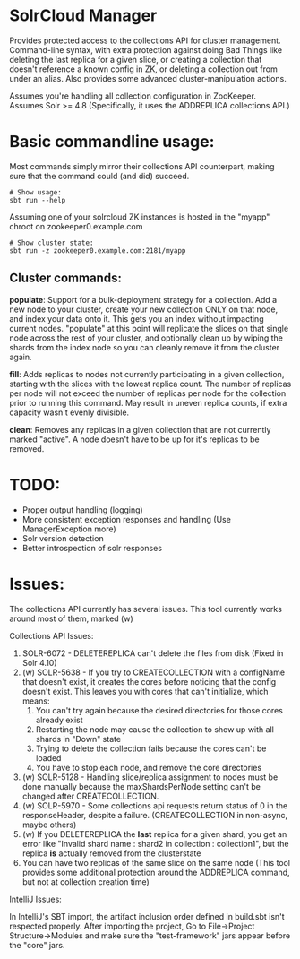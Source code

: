 
SolrCloud Manager
=================

Provides protected access to the collections API for cluster management. 
Command-line syntax, with extra protection against doing Bad Things like deleting the last replica for a
given slice, or creating a collection that doesn't reference a known config in ZK, or deleting a collection
out from under an alias.
Also provides some advanced cluster-manipulation actions.

Assumes you're handling all collection configuration in ZooKeeper.
Assumes Solr >= 4.8 (Specifically, it uses the ADDREPLICA collections API.)

Basic commandline usage:
=======================


Most commands simply mirror their collections API counterpart, making sure that the command could (and did) succeed. 
    
    # Show usage: 
    sbt run --help

Assuming one of your solrcloud ZK instances is hosted in the "myapp" chroot on zookeeper0.example.com

    # Show cluster state:
    sbt run -z zookeeper0.example.com:2181/myapp

Cluster commands:
-----------------

**populate**:
    Support for a bulk-deployment strategy for a collection. Add a new node to your cluster, create your new 
     collection ONLY on that node, and index your data onto it. This gets you an index without impacting current nodes. 
     "populate" at this point will replicate the slices on that single node across the rest of your cluster, and 
     optionally clean up by wiping the shards from the index node so you can cleanly remove it from the cluster again.

**fill**:
    Adds replicas to nodes not currently participating in a given collection, starting with the slices with the
    lowest replica count.
    The number of replicas per node will not exceed the number of replicas per node for the collection
    prior to running this command. May result in uneven replica counts, if extra capacity wasn't evenly divisible.
    
**clean**:
    Removes any replicas in a given collection that are not currently marked "active". A node doesn't have to be
    up for it's replicas to be removed.

    
TODO:
=====

* Proper output handling (logging)
* More consistent exception responses and handling (Use ManagerException more)
* Solr version detection
* Better introspection of solr responses

Issues:
=======

The collections API currently has several issues. 
This tool currently works around most of them, marked (w)

Collections API Issues:

1. SOLR-6072 - DELETEREPLICA can't delete the files from disk (Fixed in Solr 4.10)
1. (w) SOLR-5638 - If you try to CREATECOLLECTION with a configName that doesn't exist, it creates the cores before noticing that
the config doesn't exist. This leaves you with cores that can't initialize, which means:
    1. You can't try again because the desired directories for those cores already exist
    1. Restarting the node may cause the collection to show up with all shards in "Down" state
    1. Trying to delete the collection fails because the cores can't be loaded
    1. You have to stop each node, and remove the core directories
1. (w) SOLR-5128 - Handling slice/replica assignment to nodes must be done manually because the maxShardsPerNode setting can't be 
changed after CREATECOLLECTION.
1. (w) SOLR-5970 - Some collections api requests return status of 0 in the responseHeader, despite a failure. (CREATECOLLECTION in non-async, maybe others)
1. (w) If you DELETEREPLICA the **last** replica for a given shard, you get an error like 
   "Invalid shard name : shard2 in collection : collection1", but the replica **is** actually removed from the clusterstate
1. You can have two replicas of the same slice on the same node (This tool provides some additional protection around the ADDREPLICA 
    command, but not at collection creation time)

IntelliJ Issues:

In IntelliJ's SBT import, the artifact inclusion order defined in build.sbt isn't respected properly. 
After importing the project,
Go to File->Project Structure->Modules and make sure the "test-framework" jars appear before the "core" jars.